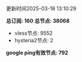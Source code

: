 更新时间2025-03-18 13:10:29

**总订阅: 160**
**总节点: 38068**
- vless节点: 9552
- hysteria2节点: 2

**google ping有效节点: 792**
